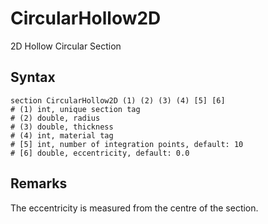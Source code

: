 # CircularHollow2D

2D Hollow Circular Section

## Syntax

```
section CircularHollow2D (1) (2) (3) (4) [5] [6]
# (1) int, unique section tag
# (2) double, radius
# (3) double, thickness
# (4) int, material tag
# [5] int, number of integration points, default: 10
# [6] double, eccentricity, default: 0.0
```

## Remarks

The eccentricity is measured from the centre of the section.
